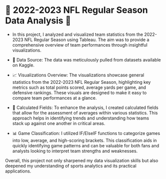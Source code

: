 # 🏈 2022-2023 NFL Regular Season Data Analysis 🏈

- In this project, I analyzed and visualized team statistics from the 2022-2023 NFL Regular Season using Tableau. The aim was to provide a comprehensive overview of team performances through insightful visualizations.

- 🧠 Data Source:
The data was meticulously pulled from datasets available on Kaggle. 

- 📈 Visualizations Overview:
The visualizations showcase general statistics from the 2022-2023 NFL Regular Season, highlighting key metrics such as total points scored, average yards per game, and defensive rankings. These visuals are designed to make it easy to compare team performances at a glance.

- 📃 Calculated Fields:
To enhance the analysis, I created calculated fields that allow for the assessment of averages within various statistics. This approach helps in identifying trends and understanding how teams stack up against one another in critical areas.

- 📊 Game Classification:
I utilized IF/ElseIF functions to categorize games into low, average, and high-scoring brackets. This classification aids in quickly identifying game patterns and can be valuable for both fans and analysts looking to interpret team strengths and weaknesses.

Overall, this project not only sharpened my data visualization skills but also deepened my understanding of sports analytics and its practical applications.

